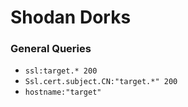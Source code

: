 # Shodan Dorks

### General Queries

- `ssl:target.* 200`
- `Ssl.cert.subject.CN:"target.*" 200`
- `hostname:"target"`
